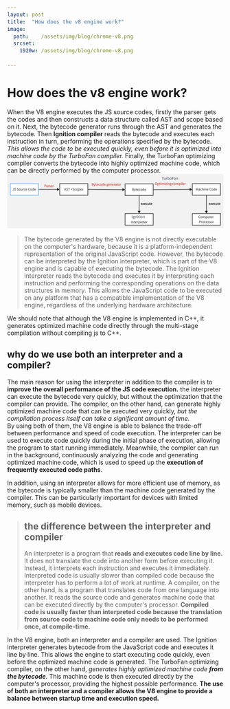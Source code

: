 ```yaml
---
layout: post
title:  "How does the v8 engine work?"
image:
  path:    /assets/img/blog/chrome-v8.png
  srcset:
    1920w: /assets/img/blog/chrome-v8.png

---
```


# How does the v8 engine work?
When the V8 engine executes the JS source codes, firstly the parser gets the codes and then constructs a data structure called AST and scope based on it. Next, the bytecode generator runs through the AST and generates the bytecode. Then **Ignition compiler** reads the bytecode and executes each instruction in turn, performing the operations specified by the bytecode.  *This allows the code to be executed quickly, even before it is optimized into machine code by the TurboFan compiler.* Finally, the TurboFan optimizing compiler converts the bytecode into highly optimized machine code, which can be directly performed by the computer processor.
![the process of the execution of JS code](/assets/img/blog/V8EngineProces.png)
>The bytecode generated by the V8 engine is not directly executable on the computer's hardware, because it is a platform-independent representation of the original JavaScript code. However, the bytecode can be interpreted by the Ignition interpreter, which is part of the V8 engine and is capable of executing the bytecode.
>The Ignition interpreter reads the bytecode and executes it by interpreting each instruction and performing the corresponding operations on the data structures in memory. This allows the JavaScript code to be executed on any platform that has a compatible implementation of the V8 engine, regardless of the underlying hardware architecture.  

We should note that although the V8 engine is implemented in C++, it generates optimized machine code directly through the multi-stage compilation without compiling js to C++.
## why do we use both an interpreter and a compiler?
The main reason for using the interpreter in addition to the compiler is to **improve the overall performance of the JS code execution.** the interpreter can execute the bytecode very quickly, but without the optimization that the compiler can provide. The compiler, on the other hand, can generate highly optimized machine code that can be executed very quickly, *but the compilation process itself can take a significant amount of time.*  
By using both of them, the V8 engine is able to balance the trade-off between performance and speed of code execution. The interpreter can be used to execute code quickly during the initial phase of execution, allowing the program to start running immediately. Meanwhile, the compiler can run in the background, continuously analyzing the code and generating optimized machine code, which is used to speed up the **execution of frequently executed code paths**.

In addition, using an interpreter allows for more efficient use of memory, as the bytecode is typically smaller than the machine code generated by the compiler. This can be particularly important for devices with limited memory, such as mobile devices.
>## the difference between the interpreter and compiler  
>An interpreter is a program that **reads and executes code line by line.** It does not translate the code into another form before executing it. Instead, it interprets each instruction and executes it immediately. Interpreted code is usually slower than compiled code because the interpreter has to perform a lot of work at runtime.
>A compiler, on the other hand, is a program that translates code from one language into another. It reads the source code and generates machine code that can be executed directly by the computer's processor. **Compiled code is usually faster than interpreted code because the translation from source code to machine code only needs to be performed once, at compile-time.**

In the V8 engine, both an interpreter and a compiler are used. The Ignition interpreter generates bytecode from the JavaScript code and executes it line by line. This allows the engine to start executing code quickly, even before the optimized machine code is generated.
The TurboFan optimizing compiler, on the other hand, *generates highly optimized machine code **from the bytecode**.* This machine code is then executed directly by the computer's processor, providing the highest possible performance. **The use of both an interpreter and a compiler allows the V8 engine to provide a balance between startup time and execution speed.**